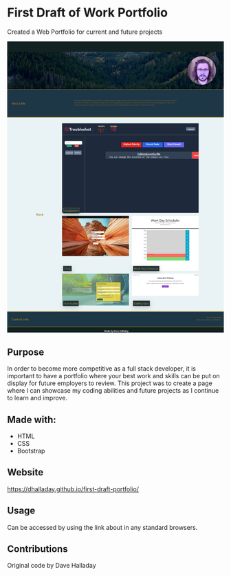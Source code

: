 # First Draft of Work Portfolio

Created a Web Portfolio for current and future projects

![Portfolio Screenshot](./assets/images/readme_screenshot.png/?raw=true)

## Purpose

In order to become more competitive as a full stack developer, it is important to have a portfolio where your best work and skills can be put on display for future employers to review. This project was to create a page where I can showcase my coding abilities and future projects as I continue to learn and improve.

## Made with:

- HTML
- CSS
- Bootstrap

## Website

https://dhalladay.github.io/first-draft-portfolio/

## Usage

Can be accessed by using the link about in any standard browsers. 

## Contributions

Original code by Dave Halladay